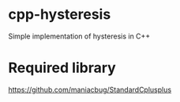 # cpp-hysteresis
Simple implementation of hysteresis in C++

# Required library
https://github.com/maniacbug/StandardCplusplus
